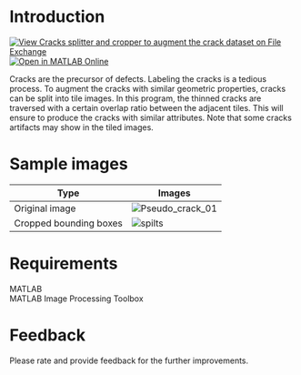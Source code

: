 # Introduction
[![View Cracks splitter and cropper to augment the crack dataset on File Exchange](https://www.mathworks.com/matlabcentral/images/matlab-file-exchange.svg)](https://www.mathworks.com/matlabcentral/fileexchange/105780-cracks-splitter-and-cropper-to-augment-the-crack-dataset) [![Open in MATLAB Online](https://www.mathworks.com/images/responsive/global/open-in-matlab-online.svg)](https://matlab.mathworks.com/open/github/v1?repo=preethamam/CracksSplitterCropper)

Cracks are the precursor of defects. Labeling the cracks is a tedious process. To augment the cracks with similar geometric properties, cracks can be split into tile images. In this program, the thinned cracks are traversed with a certain overlap ratio between the adjacent tiles. This will ensure to produce the cracks with similar attributes. Note that some cracks artifacts may show in the tiled images.

# Sample images
| Type | Images |
| --- | --- |
| Original image | ![Pseudo_crack_01](https://user-images.githubusercontent.com/28588878/151142451-aefd0ab7-ed12-4c40-a1f4-ab2d1e8c523b.png) |
| Cropped bounding boxes | ![spilts](https://user-images.githubusercontent.com/28588878/151142485-890eb1a8-4090-43c4-abe2-444f345fee24.png) |

# Requirements
MATLAB <br />
MATLAB Image Processing Toolbox <br />

# Feedback
Please rate and provide feedback for the further improvements.
